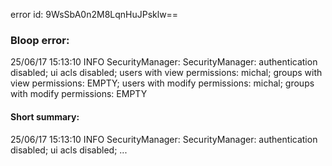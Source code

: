 error id: 9WsSbA0n2M8LqnHuJPsklw==
### Bloop error:

25/06/17 15:13:10 INFO SecurityManager: SecurityManager: authentication disabled; ui acls disabled; users with view permissions: michal; groups with view permissions: EMPTY; users with modify permissions: michal; groups with modify permissions: EMPTY
#### Short summary: 

25/06/17 15:13:10 INFO SecurityManager: SecurityManager: authentication disabled; ui acls disabled; ...